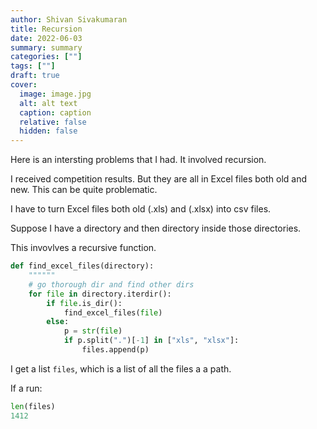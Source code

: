 ```yaml
---
author: Shivan Sivakumaran
title: Recursion
date: 2022-06-03
summary: summary
categories: [""]
tags: [""]
draft: true
cover:
  image: image.jpg
  alt: alt text
  caption: caption
  relative: false
  hidden: false
---
```

Here is an intersting problems that I had. It involved recursion.

I received competition results. But they are all in Excel files both old and new. This can be quite problematic.

I have to turn Excel files both old (.xls) and (.xlsx) into csv files.

Suppose I have a directory and then directory inside those directories.

This invovlves a recursive function.

```python
def find_excel_files(directory):
    """"""
    # go thorough dir and find other dirs
    for file in directory.iterdir():
        if file.is_dir():
            find_excel_files(file)
        else:
            p = str(file)
            if p.split(".")[-1] in ["xls", "xlsx"]:
                files.append(p)
```

I get a list `files`, which is a list of all the files a a path.

If a run:

```python
len(files)
1412
```
